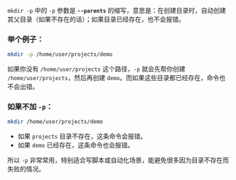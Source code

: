 `mkdir -p` 中的 `-p` 参数是 **`--parents`** 的缩写，意思是：在创建目录时，自动创建其父目录（如果不存在的话）；如果目录已经存在，也不会报错。



### 举个例子：

```bash
mkdir -p /home/user/projects/demo
```

如果你没有 `/home/user/projects` 这个路径，`-p` 就会先帮你创建 `/home/user/projects`，然后再创建 `demo`。而如果这些目录都已经存在，命令也不会出错。



### 如果不加 `-p`：

```bash
mkdir /home/user/projects/demo
```

- 如果 `projects` 目录不存在，这条命令会报错。
- 如果 `demo` 已经存在，这条命令也会报错。



所以 `-p` 非常常用，特别适合写脚本或自动化场景，能避免很多因为目录不存在而失败的情况。